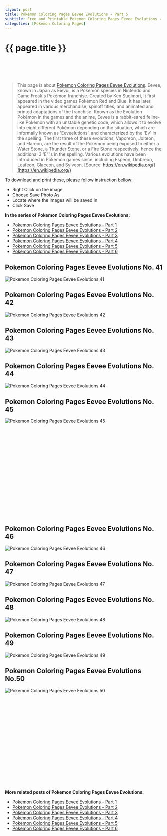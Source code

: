 ```yaml
---
layout: post
title: Pokemon Coloring Pages Eevee Evolutions - Part 5
subtitle: Free and Printable Pokemon Coloring Pages Eevee Evolutions - Part 5
categoties: [Pokemon Coloring Pages]
---
```

{{ page.title }}
================
<script async src="//pagead2.googlesyndication.com/pagead/js/adsbygoogle.js"></script><!-- UnderTitleAds --> <ins class="adsbygoogle" style="display:inline-block;width:468px;height:60px" data-ad-client="ca-pub-6753140515841889" data-ad-slot="4010138290"></ins><script> (adsbygoogle = window.adsbygoogle || []).push({}); </script>

> This page is about [Pokemon Coloring Pages Eevee Evolutions](https://freecoloringpages.github.io/). Eevee, known in Japan as Eievui, is a Pokémon species in Nintendo and Game Freak's Pokémon franchise. Created by Ken Sugimori, It first appeared in the video games Pokémon Red and Blue. It has later appeared in various merchandise, spinoff titles, and animated and printed adaptations of the franchise. Known as the Evolution Pokémon in the games and the anime, Eevee is a rabbit-eared feline-like Pokémon with an unstable genetic code, which allows it to evolve into eight different Pokémon depending on the situation, which are informally known as 'Eeveelutions', and characterized by the 'Ev' in the spelling. The first three of these evolutions, Vaporeon, Jolteon, and Flareon, are the result of the Pokémon being exposed to either a Water Stone, a Thunder Stone, or a Fire Stone respectively, hence the additional 3 'E' 's in the spelling. Various evolutions have been introduced in Pokémon games since, including Espeon, Umbreon, Leafeon, Glaceon, and Sylveon. [Source: https://en.wikipedia.org/](https://en.wikipedia.org/)

To download and print these, please follow instruction bellow:
* Right Click on the image 
* Choose Save Photo As 
* Locate where the images will be saved in 
* Click Save

**In the series of Pokemon Coloring Pages Eevee Evolutions:**

* [Pokemon Coloring Pages Eevee Evolutions - Part 1](https://freecoloringpages.github.io/2017/12/05/Pokemon-Coloring-Pages-Eevee-Evolutions-part-1.html)
* [Pokemon Coloring Pages Eevee Evolutions - Part 2](https://freecoloringpages.github.io/2017/12/05/Pokemon-Coloring-Pages-Eevee-Evolutions-part-2.html)
* [Pokemon Coloring Pages Eevee Evolutions - Part 3](https://freecoloringpages.github.io/2017/12/05/Pokemon-Coloring-Pages-Eevee-Evolutions-part-3.html)
* [Pokemon Coloring Pages Eevee Evolutions - Part 4](https://freecoloringpages.github.io/2017/12/05/Pokemon-Coloring-Pages-Eevee-Evolutions-part-4.html)
* [Pokemon Coloring Pages Eevee Evolutions - Part 5](https://freecoloringpages.github.io/2017/12/05/Pokemon-Coloring-Pages-Eevee-Evolutions-part-5.html)
* [Pokemon Coloring Pages Eevee Evolutions - Part 6](https://freecoloringpages.github.io/2017/12/05/Pokemon-Coloring-Pages-Eevee-Evolutions-part-6.html)

## Pokemon Coloring Pages Eevee Evolutions No. 41
![Pokemon Coloring Pages Eevee Evolutions 41](https://freecoloringpages.github.io/img3/Pokemon-Coloring-Pages-Eevee-Evolutions%20(41).jpg "Pokemon Coloring Pages Eevee Evolutions 41")

## Pokemon Coloring Pages Eevee Evolutions No. 42
![Pokemon Coloring Pages Eevee Evolutions 42](https://freecoloringpages.github.io/img3/Pokemon-Coloring-Pages-Eevee-Evolutions%20(42).jpg "Pokemon Coloring Pages Eevee Evolutions 42")

## Pokemon Coloring Pages Eevee Evolutions No. 43
![Pokemon Coloring Pages Eevee Evolutions 43](https://freecoloringpages.github.io/img3/Pokemon-Coloring-Pages-Eevee-Evolutions%20(43).jpg "Pokemon Coloring Pages Eevee Evolutions 43")

## Pokemon Coloring Pages Eevee Evolutions No. 44
![Pokemon Coloring Pages Eevee Evolutions 44](https://freecoloringpages.github.io/img3/Pokemon-Coloring-Pages-Eevee-Evolutions%20(44).jpg "Pokemon Coloring Pages Eevee Evolutions 44")

## Pokemon Coloring Pages Eevee Evolutions No. 45
![Pokemon Coloring Pages Eevee Evolutions 45](https://freecoloringpages.github.io/img3/Pokemon-Coloring-Pages-Eevee-Evolutions%20(45).jpg "Pokemon Coloring Pages Eevee Evolutions 45")

<script async src="//pagead2.googlesyndication.com/pagead/js/adsbygoogle.js"></script><!-- Texxtonly --><ins class="adsbygoogle" style="display:inline-block;width:336px;height:280px" data-ad-client="ca-pub-6753140515841889" data-ad-slot="3207852233"></ins><script>(adsbygoogle = window.adsbygoogle || []).push({}); </script>

## Pokemon Coloring Pages Eevee Evolutions No. 46
![Pokemon Coloring Pages Eevee Evolutions 46](https://freecoloringpages.github.io/img3/Pokemon-Coloring-Pages-Eevee-Evolutions%20(46).jpg "Pokemon Coloring Pages Eevee Evolutions 46")

## Pokemon Coloring Pages Eevee Evolutions No. 47
![Pokemon Coloring Pages Eevee Evolutions 47](https://freecoloringpages.github.io/img3/Pokemon-Coloring-Pages-Eevee-Evolutions%20(47).jpg "Pokemon Coloring Pages Eevee Evolutions 47")

## Pokemon Coloring Pages Eevee Evolutions No. 48
![Pokemon Coloring Pages Eevee Evolutions 48](https://freecoloringpages.github.io/img3/Pokemon-Coloring-Pages-Eevee-Evolutions%20(48).jpg "Pokemon Coloring Pages Eevee Evolutions 48")

## Pokemon Coloring Pages Eevee Evolutions No. 49
![Pokemon Coloring Pages Eevee Evolutions 49](https://freecoloringpages.github.io/img3/Pokemon-Coloring-Pages-Eevee-Evolutions%20(49).jpg "Pokemon Coloring Pages Eevee Evolutions 49")

## Pokemon Coloring Pages Eevee Evolutions No.50
![Pokemon Coloring Pages Eevee Evolutions 50](https://freecoloringpages.github.io/img3/Pokemon-Coloring-Pages-Eevee-Evolutions%20(50).jpg "Pokemon Coloring Pages Eevee Evolutions 50")

<script async src="//pagead2.googlesyndication.com/pagead/js/adsbygoogle.js"></script><!-- Texxtonly --><ins class="adsbygoogle" style="display:inline-block;width:336px;height:280px" data-ad-client="ca-pub-6753140515841889" data-ad-slot="3207852233"></ins><script>(adsbygoogle = window.adsbygoogle || []).push({}); </script>

**More related posts of Pokemon Coloring Pages Eevee Evolutions:**

* [Pokemon Coloring Pages Eevee Evolutions - Part 1](https://freecoloringpages.github.io/2017/12/05/Pokemon-Coloring-Pages-Eevee-Evolutions-part-1.html)
* [Pokemon Coloring Pages Eevee Evolutions - Part 2](https://freecoloringpages.github.io/2017/12/05/Pokemon-Coloring-Pages-Eevee-Evolutions-part-2.html)
* [Pokemon Coloring Pages Eevee Evolutions - Part 3](https://freecoloringpages.github.io/2017/12/05/Pokemon-Coloring-Pages-Eevee-Evolutions-part-3.html)
* [Pokemon Coloring Pages Eevee Evolutions - Part 4](https://freecoloringpages.github.io/2017/12/05/Pokemon-Coloring-Pages-Eevee-Evolutions-part-4.html)
* [Pokemon Coloring Pages Eevee Evolutions - Part 5](https://freecoloringpages.github.io/2017/12/05/Pokemon-Coloring-Pages-Eevee-Evolutions-part-5.html)
* [Pokemon Coloring Pages Eevee Evolutions - Part 6](https://freecoloringpages.github.io/2017/12/05/Pokemon-Coloring-Pages-Eevee-Evolutions-part-6.html)

